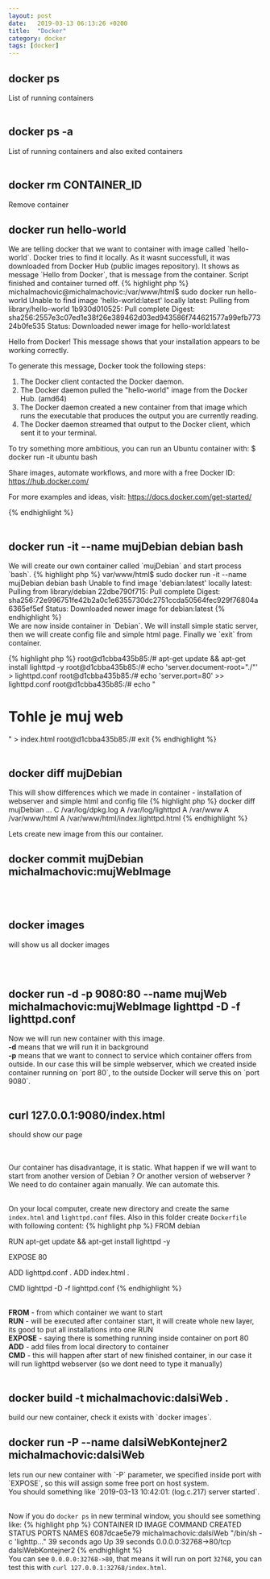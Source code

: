 ```yaml
---
layout: post
date:   2019-03-13 06:13:26 +0200
title:  "Docker"
category: docker
tags: [docker]
---
```


<h2>docker ps</h2>
List of running containers
<br /><br />

<h2>docker ps -a</h2>
List of running containers and also exited containers
<br /><br />

<h2>docker rm CONTAINER_ID</h2>
Remove container

<h2>docker run hello-world</h2>
We are telling docker that we want to container with image called `hello-world`. Docker tries to find it locally. As it wasnt successfull, it was downloaded from Docker Hub (public images repository). It shows as message `Hello from Docker`, that is message from the container. Script finished and container turned off.
{% highlight php %}
michalmachovic@michalmachovic:/var/www/html$ sudo docker run hello-world
Unable to find image 'hello-world:latest' locally
latest: Pulling from library/hello-world
1b930d010525: Pull complete 
Digest: sha256:2557e3c07ed1e38f26e389462d03ed943586f744621577a99efb77324b0fe535
Status: Downloaded newer image for hello-world:latest

Hello from Docker!
This message shows that your installation appears to be working correctly.

To generate this message, Docker took the following steps:
 1. The Docker client contacted the Docker daemon.
 2. The Docker daemon pulled the "hello-world" image from the Docker Hub.
    (amd64)
 3. The Docker daemon created a new container from that image which runs the
    executable that produces the output you are currently reading.
 4. The Docker daemon streamed that output to the Docker client, which sent it
    to your terminal.

To try something more ambitious, you can run an Ubuntu container with:
 $ docker run -it ubuntu bash

Share images, automate workflows, and more with a free Docker ID:
 https://hub.docker.com/

For more examples and ideas, visit:
 https://docs.docker.com/get-started/

{% endhighlight %}
<br /><br />


<h2>docker run -it --name mujDebian debian bash</h2>
We will create our own container called `mujDebian` and start process `bash`.
{% highlight php %}
var/www/html$ sudo docker run -it --name mujDebian debian bash
Unable to find image 'debian:latest' locally
latest: Pulling from library/debian
22dbe790f715: Pull complete 
Digest: sha256:72e996751fe42b2a0c1e6355730dc2751ccda50564fec929f76804a6365ef5ef
Status: Downloaded newer image for debian:latest
{% endhighlight %}

<br />
We are now inside container in `Debian`. We will install simple static server, then we will create config file and simple html page. Finally we `exit` from container.

{% highlight php %}
root@d1cbba435b85:/# apt-get update && apt-get install lighttpd -y
root@d1cbba435b85:/# echo 'server.document-root="./"' > lighttpd.conf
root@d1cbba435b85:/# echo 'server.port=80' >> lighttpd.conf
root@d1cbba435b85:/# echo "
<H1>Tohle je muj web</H1>
 " > index.html
 root@d1cbba435b85:/# exit
{% endhighlight %}
<br /><br />

<h2>docker diff mujDebian</h2>
This will show differences which we made in container - installation of webserver and simple html and config file
{% highlight php %}
docker diff mujDebian
...
C /var/log/dpkg.log
A /var/log/lighttpd
A /var/www
A /var/www/html
A /var/www/html/index.lighttpd.html
{% endhighlight %}

Lets create new image from this our container.

<h2>docker commit mujDebian michalmachovic:mujWebImage</h2>
<br /><br />
<h2>docker images</h2>
will show us all docker images


<br /><br />
<h2>docker run -d -p 9080:80 --name mujWeb michalmachovic:mujWebImage lighttpd -D -f lighttpd.conf</h2>
Now we will run new container with this image. <br />
<b>-d</b> means that we will run it in background <br />
<b>-p</b> means that we want to connect to service which container offers from outside. In our case this will be simple webserver, which we created inside container running on `port 80`, to the outside Docker will serve this on `port 9080`.
<br /><br />
<h2>curl 127.0.0.1:9080/index.html</h2>
should show our page

<br /><br />
Our container has disadvantage, it is static. What happen if we will want to start from another version of Debian ? Or another version of webserver ? We need to do container again manually. We can automate this. 
<br /><br />

On your local computer, create new directory and create the same `index.html` and `lighttpd.conf` files. Also in this folder create `Dockerfile` with following content:
{% highlight php %}
FROM debian
 
RUN apt-get update && apt-get install lighttpd -y
 
EXPOSE 80
 
ADD lighttpd.conf .
ADD index.html .
 
CMD lighttpd -D -f lighttpd.conf
{% endhighlight %}

<br />
<b>FROM</b> - from which container we want to start <br />
<b>RUN</b> - will be executed after container start, it will create whole new layer, its good to put all installations into one RUN<br />
<b>EXPOSE</b> - saying there is something running inside container on port 80<br />
<b>ADD</b> - add files from local directory to container<br />
<b>CMD</b> - this will happen after start of new finished container, in our case it will run lighttpd webserver (so we dont need to type it manually)<br /><br />

<h2>docker build -t michalmachovic:dalsiWeb .</h2>
build our new container, check it exists with `docker images`.


<h2>docker run -P --name dalsiWebKontejner2 michalmachovic:dalsiWeb</h2>
lets run our new container with `-P` parameter, we specified inside port with `EXPOSE`, so this will assign some free port on host system. <br />
You should something like `2019-03-13 10:42:01: (log.c.217) server started`.<br /><br />

Now if you do `docker ps` in new terminal window, you should see something like: 
{% highlight php %}
CONTAINER ID        IMAGE                     COMMAND                  CREATED             STATUS              PORTS                   NAMES
6087dcae5e79        michalmachovic:dalsiWeb   "/bin/sh -c 'lighttp…"   39 seconds ago      Up 39 seconds       0.0.0.0:32768->80/tcp   dalsiWebKontejner2
{% endhighlight %}
<br />
You can see `0.0.0.0:32768->80`,  that means it will run on port `32768`, you can test this with `curl 127.0.0.1:32768/index.html`.